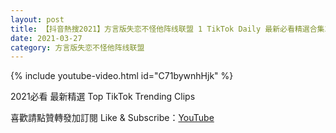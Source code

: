 ```yaml
---
layout: post
title: 【抖音熱搜2021】方言版失恋不怪他阵线联盟 1 TikTok Daily 最新必看精選合集2021 03 27
date: 2021-03-27
category: 方言版失恋不怪他阵线联盟
---
```


{% include youtube-video.html id="C71bywnhHjk" %}

2021必看 最新精選 Top TikTok Trending Clips

喜歡請點贊轉發加訂閱 Like & Subscribe：[YouTube](https://www.youtube.com/channel/UCAoR7VcanIPd04uEq_GIylA/videos)

